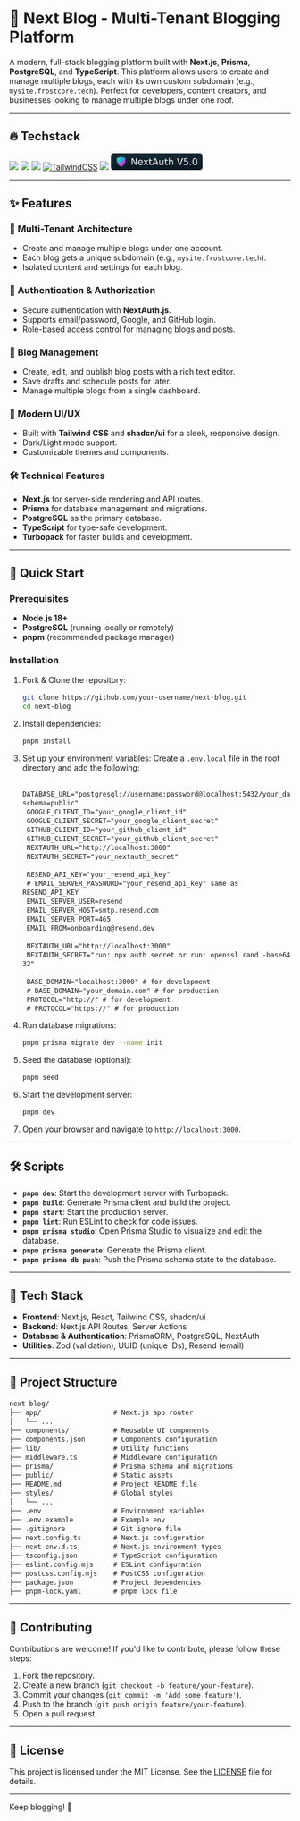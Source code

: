 # 🚀 Next Blog - Multi-Tenant Blogging Platform

A modern, full-stack blogging platform built with **Next.js**, **Prisma**, **PostgreSQL**, and **TypeScript**. This platform allows users to create and manage multiple blogs, each with its own custom subdomain (e.g., `mysite.frostcore.tech`). Perfect for developers, content creators, and businesses looking to manage multiple blogs under one roof.

---

## 🔥 Techstack

[<img src="https://img.shields.io/badge/Next.js-15-black?style=flat&logo=next.js&logoColor=white&labelColor=black&color=black&borderRadius=20" height="30">](https://nextjs.org/)
[<img src="https://img.shields.io/badge/TypeScript-5.8-blue?style=flat&logo=typescript&logoColor=white&labelColor=blue&color=blue&borderRadius=20" height="30">](https://www.typescriptlang.org/)
[<img src="https://img.shields.io/badge/Prisma-6.4-2D3748?style=flat&logo=prisma&logoColor=white&labelColor=2D3748&color=2D3748&borderRadius=20" height="30" />](https://www.prisma.io/)
[<img src="https://img.shields.io/badge/Tailwind%20CSS-4.0-38B2AC?style=flat&logo=tailwind-css&logoColor=white&labelColor=38B2AC&color=38B2AC&borderRadius=20" alt="TailwindCSS" height="30" />](https://tailwindcss.com/)
[<img src="https://img.shields.io/badge/PostgreSQL-15-316192?style=flat&logo=postgresql&logoColor=white&labelColor=316192&color=316192&borderRadius=20" height=30>](https://www.postgresql.org/)
[<img src="https://github.com/vquix/svg-badges/blob/main/NextAuth%20V5.0-081b26.svg" height=30>](https://next-auth.js.org/)

---

## ✨ Features

### 🏢 **Multi-Tenant Architecture**

- Create and manage multiple blogs under one account.
- Each blog gets a unique subdomain (e.g., `mysite.frostcore.tech`).
- Isolated content and settings for each blog.

### 🔐 **Authentication & Authorization**

- Secure authentication with **NextAuth.js**.
- Supports email/password, Google, and GitHub login.
- Role-based access control for managing blogs and posts.

### 📝 **Blog Management**

- Create, edit, and publish blog posts with a rich text editor.
- Save drafts and schedule posts for later.
- Manage multiple blogs from a single dashboard.

### 🎨 **Modern UI/UX**

- Built with **Tailwind CSS** and **shadcn/ui** for a sleek, responsive design.
- Dark/Light mode support.
- Customizable themes and components.

### 🛠️ **Technical Features**

- **Next.js** for server-side rendering and API routes.
- **Prisma** for database management and migrations.
- **PostgreSQL** as the primary database.
- **TypeScript** for type-safe development.
- **Turbopack** for faster builds and development.

---

## 🚀 Quick Start

### Prerequisites

- **Node.js 18+**
- **PostgreSQL** (running locally or remotely)
- **pnpm** (recommended package manager)

### Installation

1. Fork & Clone the repository:

   ```bash
   git clone https://github.com/your-username/next-blog.git
   cd next-blog
   ```

2. Install dependencies:

   ```bash
   pnpm install
   ```

3. Set up your environment variables:
   Create a `.env.local` file in the root directory and add the following:

   ```env
    DATABASE_URL="postgresql://username:password@localhost:5432/your_database_name?schema=public"
    GOOGLE_CLIENT_ID="your_google_client_id"
    GOOGLE_CLIENT_SECRET="your_google_client_secret"
    GITHUB_CLIENT_ID="your_github_client_id"
    GITHUB_CLIENT_SECRET="your_github_client_secret"
    NEXTAUTH_URL="http://localhost:3000"
    NEXTAUTH_SECRET="your_nextauth_secret"

    RESEND_API_KEY="your_resend_api_key"
    # EMAIL_SERVER_PASSWORD="your_resend_api_key" same as RESEND_API_KEY
    EMAIL_SERVER_USER=resend
    EMAIL_SERVER_HOST=smtp.resend.com
    EMAIL_SERVER_PORT=465
    EMAIL_FROM=onboarding@resend.dev

    NEXTAUTH_URL="http://localhost:3000"
    NEXTAUTH_SECRET="run: npx auth secret or run: openssl rand -base64 32"

    BASE_DOMAIN="localhost:3000" # for development
    # BASE_DOMAIN="your_domain.com" # for production
    PROTOCOL="http://" # for development
    # PROTOCOL="https://" # for production
   ```

4. Run database migrations:

   ```bash
   pnpm prisma migrate dev --name init
   ```

5. Seed the database (optional):

   ```bash
   pnpm seed
   ```

6. Start the development server:

   ```bash
   pnpm dev
   ```

7. Open your browser and navigate to `http://localhost:3000`.

---

## 🛠️ Scripts

- **`pnpm dev`**: Start the development server with Turbopack.
- **`pnpm build`**: Generate Prisma client and build the project.
- **`pnpm start`**: Start the production server.
- **`pnpm lint`**: Run ESLint to check for code issues.
- **`pnpm prisma studio`**: Open Prisma Studio to visualize and edit the database.
- **`pnpm prisma generate`**: Generate the Prisma client.
- **`pnpm prisma db push`**: Push the Prisma schema state to the database.

---

## 🧩 Tech Stack

- **Frontend**: Next.js, React, Tailwind CSS, shadcn/ui
- **Backend**: Next.js API Routes, Server Actions
- **Database & Authentication**: PrismaORM, PostgreSQL, NextAuth
- **Utilities**: Zod (validation), UUID (unique IDs), Resend (email)

---

## 📂 Project Structure

```
next-blog/
├── app/                  # Next.js app router
│   └── ...
├── components/           # Reusable UI components
├── components.json       # Components configuration
├── lib/                  # Utility functions
├── middleware.ts         # Middleware configuration
├── prisma/               # Prisma schema and migrations
├── public/               # Static assets
├── README.md             # Project README file
├── styles/               # Global styles
│   └── ...
├── .env                  # Environment variables
├── .env.example          # Example env
├── .gitignore            # Git ignore file
├── next.config.ts        # Next.js configuration
├── next-env.d.ts         # Next.js environment types
├── tsconfig.json         # TypeScript configuration
├── eslint.config.mjs     # ESLint configuration
├── postcss.config.mjs    # PostCSS configuration
├── package.json          # Project dependencies
├── pnpm-lock.yaml        # pnpm lock file
```

---

## 🤝 Contributing

Contributions are welcome! If you'd like to contribute, please follow these steps:

1. Fork the repository.
2. Create a new branch (`git checkout -b feature/your-feature`).
3. Commit your changes (`git commit -m 'Add some feature'`).
4. Push to the branch (`git push origin feature/your-feature`).
5. Open a pull request.

---

## 📄 License

This project is licensed under the MIT License. See the [LICENSE](LICENSE) file for details.

---

Keep blogging! 🎉
